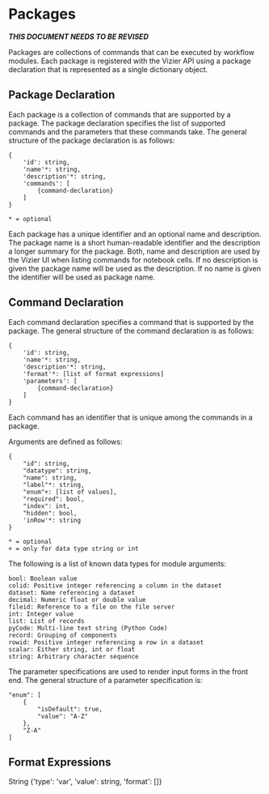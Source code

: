 Packages
========

***THIS DOCUMENT NEEDS TO BE REVISED***

Packages are collections of commands that can be executed by workflow modules. Each package is registered with the Vizier API using a package declaration that is represented as a single dictionary object.



Package Declaration
-------------------

Each package is a collection of commands that are supported by a package. The package declaration specifies the list of supported commands and the parameters that these commands take. The general structure of the package declaration is as follows:

```
{
    'id': string,
    'name'*: string,
    'description'*: string,
    'commands': [
        {command-declaration}
    ]
}

* = optional
```

Each package has a unique identifier and an optional name and description. The package name is a short human-readable identifier and the description a longer summary for the package. Both, name and description are used by the Vizier UI when listing commands for notebook cells. If no description is given the package name will be used as the description. If no name is given the identifier will be used as package name.



Command Declaration
-------------------

Each command declaration specifies a command that is supported by the package. The general structure of the command declaration is as follows:

```
{
    'id': string,
    'name'*: string,
    'description'*: string,
    'format'*: [list of format expressions]
    'parameters': [
        {command-declaration}
    ]
}
```

Each command has an identifier that is unique among the commands in a package.

Arguments are defined as follows:

```
{
    "id": string,
    "datatype": string,
    "name": string,
    "label"*: string,
    "enum"+: [list of values],
    "required": bool,
    "index": int,
    "hidden": bool,
    'inRow'*: string
}

* = optional
+ = only for data type string or int
```



The following is a list of known data types for module arguments:

```
bool: Boolean value
colid: Positive integer referencing a column in the dataset
dataset: Name referencing a dataset
decimal: Numeric float or double value
fileid: Reference to a file on the file server
int: Integer value
list: List of records
pyCode: Multi-line text string (Python Code)
record: Grouping of components
rowid: Positive integer referencing a row in a dataset
scalar: Either string, int or float
string: Arbitrary character sequence
```

The parameter specifications are used to render input forms in the front end. The general structure of a parameter specification is:


```
"enum": [
    {
        "isDefault": true,
        "value": "A-Z"
    },
    "Z-A"
]
```



Format Expressions
------------------

String
{'type': 'var', 'value': string, 'format': []}
